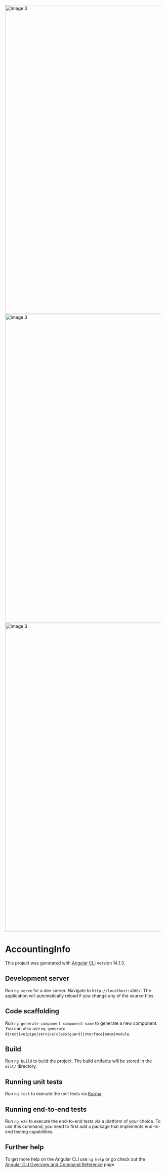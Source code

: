 
<img src="https://github.com/zeynepcircir/btk-final-project/assets/81877446/ed4e0288-05a4-49e8-bff1-1b2c8a985134" alt="Image 3" width="1000">
<img src="https://github.com/zeynepcircir/btk-final-project/assets/81877446/dbfa7f7b-7613-40e7-ab72-799dc8e42b17" alt="Image 3" width="1000">
<img src="https://github.com/zeynepcircir/btk-final-project/assets/81877446/e22cbaba-ede1-42b6-bdd8-7c788abebefd" alt="Image 3" width="1000">


# AccountingInfo

This project was generated with [Angular CLI](https://github.com/angular/angular-cli) version 14.1.3.

## Development server

Run `ng serve` for a dev server. Navigate to `http://localhost:4200/`. The application will automatically reload if you change any of the source files.

## Code scaffolding

Run `ng generate component component-name` to generate a new component. You can also use `ng generate directive|pipe|service|class|guard|interface|enum|module`.

## Build

Run `ng build` to build the project. The build artifacts will be stored in the `dist/` directory.

## Running unit tests

Run `ng test` to execute the unit tests via [Karma](https://karma-runner.github.io).

## Running end-to-end tests

Run `ng e2e` to execute the end-to-end tests via a platform of your choice. To use this command, you need to first add a package that implements end-to-end testing capabilities.

## Further help

To get more help on the Angular CLI use `ng help` or go check out the [Angular CLI Overview and Command Reference](https://angular.io/cli) page.
